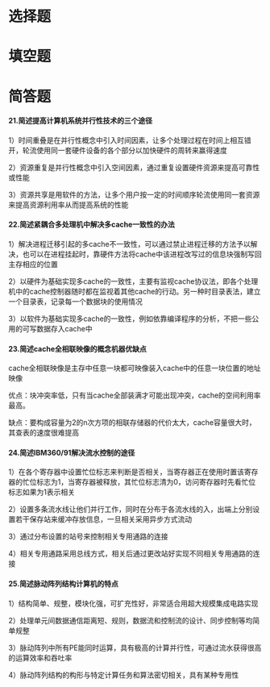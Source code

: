 # 选择题

# 填空题

# 简答题

#### 21.简述提高计算机系统并行性技术的三个途径

1）时间重叠是在并行性概念中引入时间因素，让多个处理过程在时间上相互错开，轮流使用同一套硬件设备的各个部分以加快硬件的周转来赢得速度

2）资源重复是并行性概念中引入空间因素，通过重复设置硬件资源来提高可靠性或性能

3）资源共享是用软件的方法，让多个用户按一定的时间顺序轮流使用同一套资源来提高资源利用率从而提高系统的性能

#### 22.简述紧耦合多处理机中解决多cache一致性的办法

1）解决进程迁移引起的多cache不一致性，可以通过禁止进程迁移的方法予以解决，也可以在进程挂起时，靠硬件方法将cache中该进程改写过的信息块强制写回主存相应的位置

2）以硬件为基础实现多cache的一致性，主要有监视cache协议法，即各个处理机中的cache控制器随时都在监视着其他cache的行动。另一种时目录表法，建立一个目录表，记录每一个数据块的使用情况

3）以软件为基础实现多cache的一致性，例如依靠编译程序的分析，不把一些公用的可写数据存入cache中

#### 23.简述cache全相联映像的概念机器优缺点

cache全相联映像是主存中任意一块都可映像装入cache中的任意一块位置的地址映像

优点：块冲突率低，只有当cache全部装满才可能出现冲突，cache的空间利用率最高。

缺点：要构成容量为2的n次方项的相联存储器的代价太大，cache容量很大时，其查表的速度很难提高

#### 24.简述IBM360/91解决流水控制的途径

1）在各个寄存器中设置忙位标志来判断是否相关，当寄存器正在使用时置该寄存器的忙位标志为1，当寄存器被释放，其忙位标志清为0，访问寄存器时先看忙位标志如果为1表示相关

2）设置多条流水线让他们并行工作，同时在分布于各流水线的入，出端上分别设置若干保存站来缓冲存放信息，一旦相关采用异步方式流动

3）通过分布设置的站号来控制相关专用通路的连接

4）相关专用通路采用总线方式，相关后通过更改站好实现不同相关专用通路的连接

#### 25.简述脉动阵列结构计算机的特点

1）结构简单、规整，模块化强，可扩充性好，非常适合用超大规模集成电路实现

2）处理单元间数据通信距离短、规则，数据流和控制流的设计、同步控制等均简单规整

3）脉动阵列中所有PE能同时运算，具有极高的计算并行性，可通过流水获得很高的运算效率和吞吐率

4）脉动阵列结构的构形与特定计算任务和算法密切相关，具有某种专用性